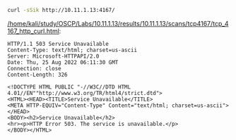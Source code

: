```bash
curl -sSik http://10.11.1.13:4167/
```

[/home/kali/study/OSCP/Labs/10.11.1.13/results/10.11.1.13/scans/tcp4167/tcp_4167_http_curl.html](file:///home/kali/study/OSCP/Labs/10.11.1.13/results/10.11.1.13/scans/tcp4167/tcp_4167_http_curl.html):

```
HTTP/1.1 503 Service Unavailable
Content-Type: text/html; charset=us-ascii
Server: Microsoft-HTTPAPI/2.0
Date: Thu, 25 Aug 2022 06:11:30 GMT
Connection: close
Content-Length: 326

<!DOCTYPE HTML PUBLIC "-//W3C//DTD HTML 4.01//EN""http://www.w3.org/TR/html4/strict.dtd">
<HTML><HEAD><TITLE>Service Unavailable</TITLE>
<META HTTP-EQUIV="Content-Type" Content="text/html; charset=us-ascii"></HEAD>
<BODY><h2>Service Unavailable</h2>
<hr><p>HTTP Error 503. The service is unavailable.</p>
</BODY></HTML>


```
